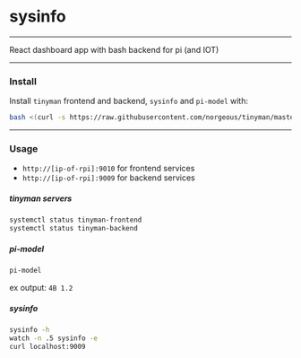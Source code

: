 # sysinfo

---

React dashboard app with bash backend for pi (and IOT)

---

### Install

Install `tinyman` frontend and backend, `sysinfo` and `pi-model` with:

```sh
bash <(curl -s https://raw.githubusercontent.com/norgeous/tinyman/master/bin/install_debian.sh)
```

---

### Usage

- `http://[ip-of-rpi]:9010` for frontend services
- `http://[ip-of-rpi]:9009` for backend services

##### tinyman servers

```sh
systemctl status tinyman-frontend
systemctl status tinyman-backend
```

##### pi-model

```sh
pi-model
```

ex output: `4B 1.2`

##### sysinfo

```sh
sysinfo -h
watch -n .5 sysinfo -e
curl localhost:9009
```
